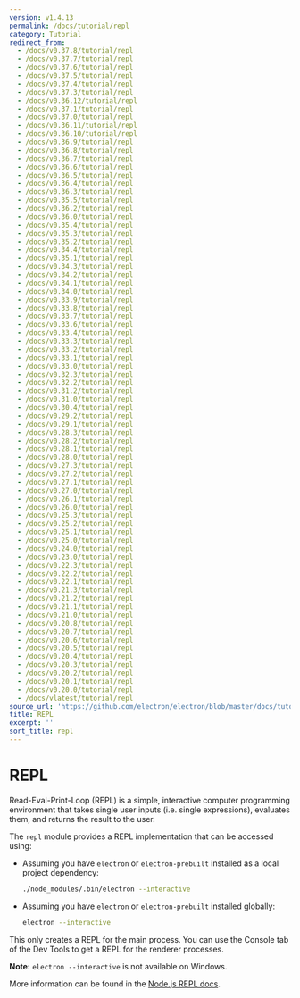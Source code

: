 ```yaml
---
version: v1.4.13
permalink: /docs/tutorial/repl
category: Tutorial
redirect_from:
  - /docs/v0.37.8/tutorial/repl
  - /docs/v0.37.7/tutorial/repl
  - /docs/v0.37.6/tutorial/repl
  - /docs/v0.37.5/tutorial/repl
  - /docs/v0.37.4/tutorial/repl
  - /docs/v0.37.3/tutorial/repl
  - /docs/v0.36.12/tutorial/repl
  - /docs/v0.37.1/tutorial/repl
  - /docs/v0.37.0/tutorial/repl
  - /docs/v0.36.11/tutorial/repl
  - /docs/v0.36.10/tutorial/repl
  - /docs/v0.36.9/tutorial/repl
  - /docs/v0.36.8/tutorial/repl
  - /docs/v0.36.7/tutorial/repl
  - /docs/v0.36.6/tutorial/repl
  - /docs/v0.36.5/tutorial/repl
  - /docs/v0.36.4/tutorial/repl
  - /docs/v0.36.3/tutorial/repl
  - /docs/v0.35.5/tutorial/repl
  - /docs/v0.36.2/tutorial/repl
  - /docs/v0.36.0/tutorial/repl
  - /docs/v0.35.4/tutorial/repl
  - /docs/v0.35.3/tutorial/repl
  - /docs/v0.35.2/tutorial/repl
  - /docs/v0.34.4/tutorial/repl
  - /docs/v0.35.1/tutorial/repl
  - /docs/v0.34.3/tutorial/repl
  - /docs/v0.34.2/tutorial/repl
  - /docs/v0.34.1/tutorial/repl
  - /docs/v0.34.0/tutorial/repl
  - /docs/v0.33.9/tutorial/repl
  - /docs/v0.33.8/tutorial/repl
  - /docs/v0.33.7/tutorial/repl
  - /docs/v0.33.6/tutorial/repl
  - /docs/v0.33.4/tutorial/repl
  - /docs/v0.33.3/tutorial/repl
  - /docs/v0.33.2/tutorial/repl
  - /docs/v0.33.1/tutorial/repl
  - /docs/v0.33.0/tutorial/repl
  - /docs/v0.32.3/tutorial/repl
  - /docs/v0.32.2/tutorial/repl
  - /docs/v0.31.2/tutorial/repl
  - /docs/v0.31.0/tutorial/repl
  - /docs/v0.30.4/tutorial/repl
  - /docs/v0.29.2/tutorial/repl
  - /docs/v0.29.1/tutorial/repl
  - /docs/v0.28.3/tutorial/repl
  - /docs/v0.28.2/tutorial/repl
  - /docs/v0.28.1/tutorial/repl
  - /docs/v0.28.0/tutorial/repl
  - /docs/v0.27.3/tutorial/repl
  - /docs/v0.27.2/tutorial/repl
  - /docs/v0.27.1/tutorial/repl
  - /docs/v0.27.0/tutorial/repl
  - /docs/v0.26.1/tutorial/repl
  - /docs/v0.26.0/tutorial/repl
  - /docs/v0.25.3/tutorial/repl
  - /docs/v0.25.2/tutorial/repl
  - /docs/v0.25.1/tutorial/repl
  - /docs/v0.25.0/tutorial/repl
  - /docs/v0.24.0/tutorial/repl
  - /docs/v0.23.0/tutorial/repl
  - /docs/v0.22.3/tutorial/repl
  - /docs/v0.22.2/tutorial/repl
  - /docs/v0.22.1/tutorial/repl
  - /docs/v0.21.3/tutorial/repl
  - /docs/v0.21.2/tutorial/repl
  - /docs/v0.21.1/tutorial/repl
  - /docs/v0.21.0/tutorial/repl
  - /docs/v0.20.8/tutorial/repl
  - /docs/v0.20.7/tutorial/repl
  - /docs/v0.20.6/tutorial/repl
  - /docs/v0.20.5/tutorial/repl
  - /docs/v0.20.4/tutorial/repl
  - /docs/v0.20.3/tutorial/repl
  - /docs/v0.20.2/tutorial/repl
  - /docs/v0.20.1/tutorial/repl
  - /docs/v0.20.0/tutorial/repl
  - /docs/vlatest/tutorial/repl
source_url: 'https://github.com/electron/electron/blob/master/docs/tutorial/repl.md'
title: REPL
excerpt: ''
sort_title: repl
---
```

# REPL

Read-Eval-Print-Loop (REPL) is a simple, interactive computer programming environment that takes single user inputs (i.e. single expressions), evaluates them, and returns the result to the user.

The `repl` module provides a REPL implementation that can be accessed using:

*   Assuming you have `electron` or `electron-prebuilt` installed as a local project dependency:

    ```sh
    ./node_modules/.bin/electron --interactive
    ```

*   Assuming you have `electron` or `electron-prebuilt` installed globally:

    ```sh
    electron --interactive
    ```

This only creates a REPL for the main process. You can use the Console tab of the Dev Tools to get a REPL for the renderer processes.

**Note:** `electron --interactive` is not available on Windows.

More information can be found in the [Node.js REPL docs](https://nodejs.org/dist/latest/docs/api/repl.html).
